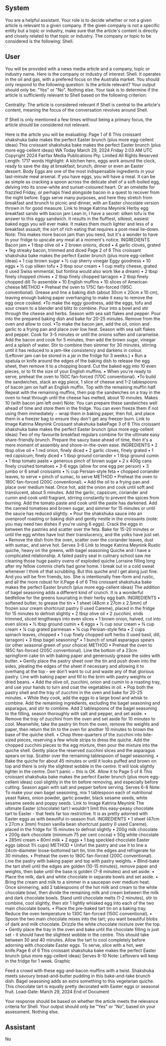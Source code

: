 ## System

You are a helpful assistant. Your role is to decide whether or not a given article is relevant to a given company. If the given company is not a specific entity but a topic or industry, make sure that the article's content is directly and closely related to that topic or industry. The company or topic to be considered is the following: Shell.

## User


You will be provided with a news media article and a company, topic or industry name. Here is the company or industry of interest: Shell. It operates in the oil and gas, with a prefered focus on the Australia market. You should only respond to the following question: Is the article relevant? Your output should only be: "Yes" or "No". Nothing else. Your task is to determine if the article is sufficiently relevant to Shell based on the following criterion:

Centrality: The article is considered relevant if Shell is central to the article's content, meaning the focus of the conversation revolves around Shell.

If Shell is only mentioned a few times without being a primary focus, the article should be considered not relevant.

Here is the article you will be evaluating: Page 1 of 6
This croissant shakshuka bake makes the perfect Easter brunch (plus more egg-cellent ideas)
This croissant shakshuka bake makes the perfect Easter brunch (plus more 
egg-cellent ideas)
WA Today
March 29, 2024 Friday 2:03 AM UTC
Copyright 2024 Fairfax Media Publications Pty. Limited All Rights Reserved
Length: 1717 words
Highlight: A kitchen hero, eggs work around the clock, ready to save the day at breakfast, brunch, dinner or even 
an Easter dessert.
Body
Eggs are one of the most indispensable ingredients in your last-minute meal arsenal. If you have eggs, you will 
have a meal. 
It can be as simple as cracking a spoon across the delicate shell of a soft-boiled egg, delving into its snow-white 
and sunset-coloured heart. Or an omelette for frazzled Friday, or perhaps fried alongside bacon in a quest to 
recover from the night before. 
Eggs serve many purposes, and here they stretch from breakfast and brunch to picnic and dinner, with an Easter 
chocolate version thrown in for good measure.
Link to Image
Katrina Meynink
Herby egg breakfast sando with bacon jam
Lean in, I have a secret: silken tofu is the answer to this eggy sandwich. It results in the fluffiest, silkiest, easiest 
baked eggs you will ever make. It makes them much lighter and less of a breakfast assault; the sort of rich eating 
that requires a post-meal lie-down.
Note: This makes more bacon jam than you need, but it's a wonder to have in your fridge to upscale any meal at a 
moment's notice.
INGREDIENTS
Bacon jam
• 1 tbsp olive oil
• 2 brown onions, diced
• 4 garlic cloves, grated
• 1kg streaky bacon, trimmed and diced
Page 2 of 6
This croissant shakshuka bake makes the perfect Easter brunch (plus more egg-cellent ideas)
• 1 cup brown sugar
• ½ cup sherry vinegar
Eggy goodness
• 10 eggs
• ½ cup silken tofu
• 3 tbsp sour cream
• 1 cup melty cheese, grated (I used Swiss emmental, but fontina would also work like a dream)
• 2 tbsp finely chopped chives
• 2 tbsp finely chopped tarragon
• 2 tbsp finely chopped dill
To assemble
• 10 English muffins
• 10 slices of American cheese
METHOD
• Preheat the oven to 175C fan-forced (195C conventional). Grease and line a baking dish (about 30cm x 
20cm x 10 cm), leaving enough baking paper overhanging to make it easy to remove the egg once cooked.
•To make the eggy goodness, add the eggs, tofu and sour cream to a blender and blitz to combine. Pour 
into a bowl and stir through the cheese and herbs. Season with sea salt flakes and pepper. Pour into the 
prepared baking dish and bake for 20-25 minutes. Remove from the oven and allow to cool.
•To make the bacon jam, add the oil, onion and garlic to a frying pan and place over low heat. Season with 
sea salt flakes and pepper. Cook for 3-5 minutes or until the onions soften and caramelise. Add the bacon 
and cook for 5 minutes, then add the brown sugar, vinegar and a splash of water. Stir to combine then 
simmer for 30 minutes, stirring until it has reduced to a jam-like consistency and darkens in colour. 
(Leftover jam can be stored in a jar in the fridge for 3 weeks.)
• Run a spatula or knife around the edges of the baking dish to release the egg sheet, then remove it to a 
chopping board. Cut the baked egg into 10 even pieces, or to fit the size of your English muffins.
• When you're ready to serve, preheat the oven to 150C fan-forced (170C conventional). 
•To build the sandwiches, stack an egg piece, 1 slice of cheese and 1-2 tablespoons of bacon jam on half 
an English muffin. Top with the remaining muffin half. Repeat with the remaining muffins, then pop the 
sandwiches on a tray in the oven to heat through until the cheese has melted, about 10 minutes.
Makes 10 (with bacon jam left over)
Note: You can prepare these sandwiches well ahead of time and store them in the fridge. You can even freeze 
them if not using them immediately − wrap them in baking paper, then foil, and place them in a freezer bag to 
ensure they don't get any freezer burn.
Link to Image
Katrina Meynink
Croissant shakshuka bakePage 3 of 6
This croissant shakshuka bake makes the perfect Easter brunch (plus more egg-cellent ideas)
Two of my favourite breakfast regulars combine for the ultimate easy share-friendly brunch. Prepare the saucy base 
ahead of time, then it's a mere moment of assembly and shove-in-the-oven ease.
INGREDIENTS
• 2 tbsp olive oil
• 1 red onion, finely diced
• 2 garlic cloves, finely grated
• 1 red capsicum, finely diced
• 1 tbsp ground coriander
• 1 tbsp ground cumin
• 1 tbsp tomato paste
• generous pinch of brown sugar
• 2 x 400g cans finely crushed tomatoes
• 3-6 eggs (allow for one egg per person)
• 3 jumbo or 6 small croissants
• ½ cup Persian-style feta
• chopped coriander leaves, to serve
• pinch of sumac, to serve
METHOD
• Preheat the oven to 180C fan-forced (200C conventional).
• Add the oil to a frying pan and place over medium heat. Once hot, add the onion and cook until soft and 
translucent, about 5 minutes. Add the garlic, capsicum, coriander and cumin and cook until fragrant, stirring 
constantly to prevent the spices from burning. Add the tomato paste and cook until the paste has 
darkened. Add the canned tomatoes and brown sugar, and simmer for 15 minutes or until the sauce has 
reduced slightly.
• Pour the shakshuka sauce into an ovenproof roasting or baking dish and gently nestle in the croissants 
(note: you may need two dishes if you're using 6 eggs). Crack the eggs in between the pastries and scatter 
over the feta. Bake for 15-20 minutes or until the egg whites have lost their translucency, and the yolks 
have just set.
• Remove the dish from the oven, scatter over the coriander leaves, dust with sumac, and serve hot.
Serves 3-6
Link to Image
Katrina Meynink
Rustic quiche, heavy on the greens, with bagel seasoning
Quiche and I have a complicated relationship. A failed pastry seal in culinary school saw me cleaning those huge 
pastry ovens of exploded quiche Lorraine filling long after my fellow commis chefs had gone home. I break out in a 
cold sweat whenever I think of that scrubbing.
But this quiche and I get along just fine. And you will be firm friends, too. She is intentionally free-form and rustic, 
and all the more robust for it.Page 4 of 6
This croissant shakshuka bake makes the perfect Easter brunch (plus more egg-cellent ideas)
The addition of bagel seasoning adds a different kind of crunch. It is a wonderful bedfellow for the greens luxuriating 
in their herby egg bath.
INGREDIENTS
• softened butter, to grease the tin
• 1 sheet (48cm x 27cm x 2.5mm) of frozen sour cream shortcrust pastry (I used Careme), placed in the 
fridge for 15 minutes to defrost slightly
• 2 tbsp olive oil
• 2 zucchini, ends trimmed, sliced lengthways into even slices
• 1 brown onion, halved, cut into even slices
• ½ tbsp ground cumin
• 6 eggs
• ½ cup sour cream
• ¾ cup cream
• ¼ cup grated parmesan
• ¾ cup Persian-style feta
• 2 cups spinach leaves, chopped
• 1 cup finely chopped soft herbs (I used basil, dill, tarragon)
• 3 tbsp bagel seasoning*
• 1 bunch of small asparagus spears (or other seasonal green of your choice)
METHOD
• Preheat the oven to 185C fan-forced (205C conventional). Line the bottom of a 23cm springform cake tin 
with baking paper and generously grease the sides with butter.
• Gently place the pastry sheet over the tin and push down into the sides, pleating the edges of the sheet if 
necessary and allowing it to overhang at the top - we don't want to cut and waste any of that glorious 
pastry. Line with baking paper and fill to the brim with pastry weights or dried beans.
• Add the olive oil, zucchini, onion and cumin to a roasting tray, and use your hands to turn and coat the 
vegetables in oil.
• Pop both the pastry shell and the tray of zucchini in the oven and bake for 20-25 minutes.
• While they cook, add the eggs to a large bowl and whisk to combine. Add the remaining ingredients, 
excluding the bagel seasoning and asparagus, and stir to combine. Add 2 tablespoons of the bagel 
seasoning to the filling, season thoroughly with salt and pepper, and set aside.
• Remove the tray of zucchini from the oven and set aside for 10 minutes to cool. Meanwhile, take the pastry 
tin from the oven, remove the weights and paper, then return the tin to the oven for another 10 minutes to 
brown the base of the quiche shell.
• Chop three-quarters of the zucchini into bite-sized pieces, reserving a few whole strips to dress the quiche. 
Add the chopped zucchini pieces to the egg mixture, then pour the mixture into the quiche shell. Gently 
place the reserved zucchini slices and the asparagus spears on top. Scatter over the remaining tablespoon 
of bagel seasoning.
• Bake the quiche for about 45 minutes or until it looks puffed and brown on top and there is only the 
slightest wobble in the centre. It will look slightly lighter in the centre. Don't panic − this is OK. Allow it to Page 5 of 6
This croissant shakshuka bake makes the perfect Easter brunch (plus more egg-cellent ideas)
cool slightly in the tin before removing, and especially before cutting. Season again with salt and pepper 
before serving.
Serves 6-8
Note: To make your own bagel seasoning, mix 1 tablespoon each of nutritional yeast flakes, onion powder, garlic 
powder, black sesame seeds, white sesame seeds and poppy seeds. 
Link to Image
Katrina Meynink
The ultimate Easter (chocolate) tart
I wouldn't limit this easy-peasy chocolate tart to Easter - that feels far too restrictive. It is as pretty adorned with 
Easter eggs as with beautiful in-season fruit.
INGREDIENTS
• 1 sheet (47cm x 27cm x 3mm) frozen vanilla bean shortcrust pastry (I used Careme), placed in the fridge 
for 15 minutes to defrost slightly
• 200g milk chocolate
• 200g dark chocolate (minimum 75 per cent cocoa)
• 50g white chocolate
• 285ml cream
• 80ml milk
• 2 eggs
• 1 bag speckled chocolate Easter eggs (about 1½ cups)
METHOD
• Unfurl the pastry and use it to line a 24cm-diameter loose-bottomed tart tin, trim the edges and refrigerate 
for 30 minutes.
• Preheat the oven to 180C fan-forced (200C conventional). Line the pastry with baking paper and top with 
pastry weights.
• Blind-bake the tart shell until the edges are golden (10-15 minutes), remove paper and weights, then bake 
until the base is golden (7-8 minutes) and set aside.
• Place the milk, dark and white chocolate in separate bowls and set aside. 
• Bring the cream and milk to a simmer in a saucepan over medium heat. Once simmering, add 2 
tablespoons of the hot milk and cream to the white chocolate bowl, then divide the remaining milk and 
cream between the milk and dark chocolate bowls. Stand until chocolate melts (1-2 minutes), stir to 
combine, cool slightly, then stir 1 lightly whisked egg into each of the two main chocolate bowls.
• Place the pre-baked tart tin on a baking tray. Reduce the oven temperature to 130C fan-forced (150C 
conventional).
• Spoon the two main chocolate mixes into the tart; you want beautiful blobs of dark and milk chocolate. 
Drizzle the white chocolate mixture over the top. 
• Gently place the tray in the oven and bake until the chocolate filling is just set - it should have the slightest 
wobble in the centre. This should take between 30 and 40 minutes. Allow the tart to cool completely before 
adorning with chocolate Easter eggs. To serve, slice with a hot, wet knife.Page 6 of 6
This croissant shakshuka bake makes the perfect Easter brunch (plus more egg-cellent ideas)
Serves 8-10
Note: Leftovers will keep in the fridge for 1 week.
Graphic
 
Feed a crowd with these egg-and-bacon muffins with a twist.
Shakshuka meets savoury bread-and-butter pudding in this bake-and-take brunch dish.
Bagel seasoning adds an extra something to this vegetarian quiche.
This chocolate tart is equally pretty decorated with Easter eggs or seasonal fruit.
Load-Date: March 29, 2024
End of Document

Your response should be based on whether the article meets the relevance criteria for Shell.
Your output should only be "Yes" or "No", based on your assessment. Nothing else.
            

## Assistant

No

